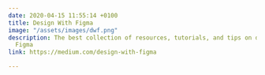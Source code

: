 ```yaml
---
date: 2020-04-15 11:55:14 +0100
title: Design With Figma
image: "/assets/images/dwf.png"
description: The best collection of resources, tutorials, and tips on designing with
  Figma
link: https://medium.com/design-with-figma

---
```

